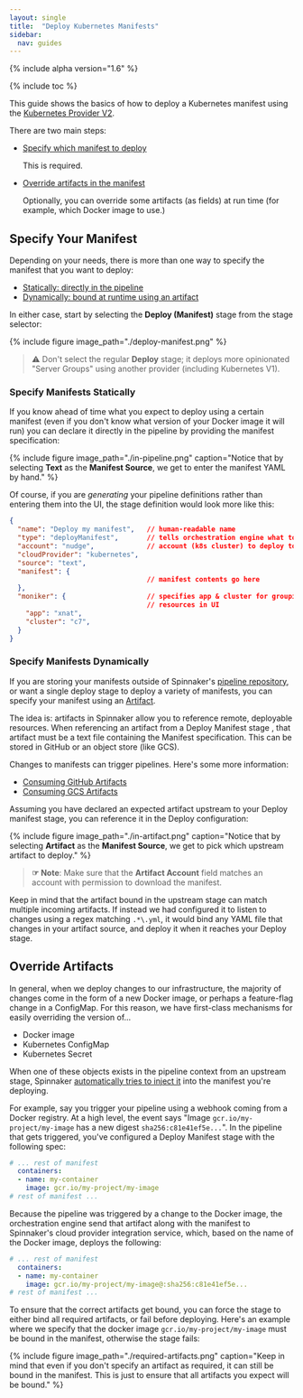 ```yaml
---
layout: single
title:  "Deploy Kubernetes Manifests"
sidebar:
  nav: guides
---
```


{% include alpha version="1.6" %}

{% include toc %}

This guide shows the basics of how to deploy a Kubernetes manifest using the
[Kubernetes Provider V2](/setup/install/providers/kubernetes-v2).

There are two main steps:

* [Specify which manifest to deploy](#specify-your-manifest)

  This is required.

* [Override artifacts in the manifest](#override-artifacts)

  Optionally, you can override some artifacts (as fields) at run time (for
    example, which Docker image to use.)

## Specify Your Manifest

Depending on your needs, there is more than one way to specify the manifest
that you want to deploy:

* [Statically: directly in the pipeline](#specify-manifests-statically)
* [Dynamically: bound at runtime using an
  artifact](#specifying-manifests-dynamically)

In either case, start by selecting the __Deploy (Manifest)__ stage
from the stage selector:

{%
  include
  figure
  image_path="./deploy-manifest.png"
%}

> :warning: Don't select the regular __Deploy__ stage; it deploys more
> opinionated "Server Groups" using another provider (including Kubernetes V1).

### Specify Manifests Statically

If you know ahead of time what you expect to deploy using a certain manifest
(even if you don't know what version of your Docker image it will run) you can
declare it directly in the pipeline by providing the manifest specification:

{%
  include
  figure
  image_path="./in-pipeline.png"
  caption="Notice that by selecting __Text__ as the __Manifest Source__, we get
  to enter the manifest YAML by hand."
%}

Of course, if you are _generating_ your pipeline definitions rather than entering
them into the UI, the stage definition would look more like this:

```json
{
  "name": "Deploy my manifest",   // human-readable name
  "type": "deployManifest",       // tells orchestration engine what to run
  "account": "nudge",             // account (k8s cluster) to deploy to
  "cloudProvider": "kubernetes",
  "source": "text",
  "manifest": {
                                  // manifest contents go here
  },
  "moniker": {                    // specifies app & cluster for grouping
                                  // resources in UI
    "app": "xnat",
    "cluster": "c7",
  }
}
```

### Specify Manifests Dynamically

If you are storing your manifests outside of Spinnaker's
[pipeline repository](/setup/install/storage/),
or want a single deploy stage to deploy a variety of manifests, you
can specify your manifest using an [Artifact](/reference/artifacts).

The idea is: artifacts in Spinnaker allow you to reference remote, deployable
resources. When referencing an artifact from a Deploy Manifest stage , that
artifact must be a text file containing the Manifest specification.
This can be stored in GitHub or an object store (like GCS).

Changes to manifests can trigger pipelines. Here's some more information:

* [Consuming GitHub Artifacts](/guides/user/triggers/github)
* [Consuming GCS Artifacts](/guides/user/triggers/gcs)

Assuming you have declared an expected artifact upstream to your Deploy
manifest stage, you can reference it in the Deploy configuration:

{%
  include
  figure
  image_path="./in-artifact.png"
  caption="Notice that by selecting __Artifact__ as the __Manifest Source__, we
  get to pick which upstream artifact to deploy."
%}

> __☞ Note__: Make sure that the __Artifact Account__ field matches an account
> with permission to download the manifest.

Keep in mind that the artifact bound in the upstream stage can match multiple
incoming artifacts. If instead we had configured it to listen to changes using
a regex matching `.*\.yml`, it would bind any YAML file that changes in your
artifact source, and deploy it when it reaches your Deploy stage.

## Override Artifacts

In general, when we deploy changes to our infrastructure, the majority of
changes come in the form of a new Docker image, or perhaps a feature-flag
change in a ConfigMap. For this reason, we have first-class mechanisms for
easily overriding the version of...

* Docker image
* Kubernetes ConfigMap
* Kubernetes Secret

When one of these objects exists in the pipeline context from an upstream stage,
Spinnaker [automatically tries to inject it](/reference/artifacts/in-kubernetes-v2/#binding-artifacts-in-manifests)
into the manifest you're deploying.

For example, say you trigger your pipeline using a webhook coming
from a Docker registry. At a high level, the event says "Image
`gcr.io/my-project/my-image` has a new digest `sha256:c81e41ef5e...`". In the
pipeline that gets triggered, you've configured a Deploy Manifest stage with
the following spec:

```yaml
# ... rest of manifest
  containers:
  - name: my-container
    image: gcr.io/my-project/my-image
# rest of manifest ...
```

Because the pipeline was triggered by a change to the Docker image, the
orchestration engine send that artifact along with the manifest to
Spinnaker's cloud provider integration service, which, based on the name of the
Docker image, deploys the following:

```yaml
# ... rest of manifest
  containers:
  - name: my-container
    image: gcr.io/my-project/my-image@:sha256:c81e41ef5e...
# rest of manifest ...
```

To ensure that the correct artifacts get bound, you can force the
stage to either bind all required artifacts, or fail before deploying. Here's an
example where we specify that the docker image
`gcr.io/my-project/my-image` must be bound in the manifest, otherwise the stage
fails:

{%
  include
  figure
  image_path="./required-artifacts.png"
  caption="Keep in mind that even if you don't specify an artifact as required,
  it can still be bound in the manifest. This is just to ensure that all
  artifacts you expect will be bound."
%}
